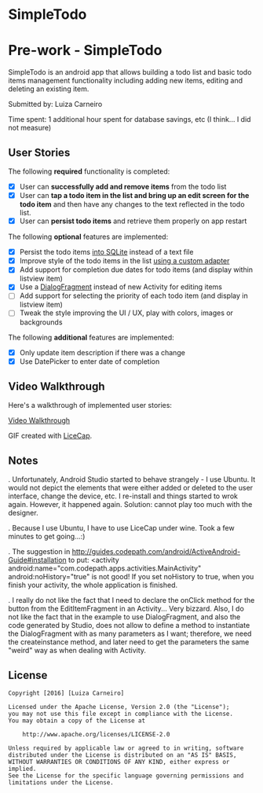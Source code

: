 # SimpleTodo

# Pre-work - SimpleTodo

SimpleTodo is an android app that allows building a todo list and basic todo items management functionality including adding new items, editing and deleting an existing item.

Submitted by: Luiza Carneiro

Time spent: 1 additional hour spent for database savings, etc (I think... I did not measure)

## User Stories

The following **required** functionality is completed:

* [x] User can **successfully add and remove items** from the todo list
* [x] User can **tap a todo item in the list and bring up an edit screen for the todo item** and then have any changes to the text reflected in the todo list.
* [x] User can **persist todo items** and retrieve them properly on app restart

The following **optional** features are implemented:

* [x] Persist the todo items [into SQLite](http://guides.codepath.com/android/Persisting-Data-to-the-Device#sqlite) instead of a text file
* [x] Improve style of the todo items in the list [using a custom adapter](http://guides.codepath.com/android/Using-an-ArrayAdapter-with-ListView)
* [x] Add support for completion due dates for todo items (and display within listview item)
* [x] Use a [DialogFragment](http://guides.codepath.com/android/Using-DialogFragment) instead of new Activity for editing items
* [ ] Add support for selecting the priority of each todo item (and display in listview item)
* [ ] Tweak the style improving the UI / UX, play with colors, images or backgrounds

The following **additional** features are implemented:

* [x] Only update item description if there was a change
* [x] Use DatePicker to enter date of completion

## Video Walkthrough 

Here's a walkthrough of implemented user stories:

[Video Walkthrough](http://i.imgur.com/XwM7YVp.gifv)

GIF created with [LiceCap](http://www.cockos.com/licecap/).

## Notes

. Unfortunately, Android Studio started to behave strangely - I use Ubuntu. It would not depict the elements that were either added or deleted to the user interface, change the device, etc. I re-install and things started to wrok again. However, it happened again. Solution: cannot play too much with the designer.

. Because I use Ubuntu, I have to use LiceCap under wine. Took a few minutes to get going...:)

. The suggestion in http://guides.codepath.com/android/ActiveAndroid-Guide#installation to put:
	<activity
            android:name="com.codepath.apps.activities.MainActivity"
            android:noHistory="true"
  is not good! If you set noHistory to true, when you finish your activity, the whole application is 	     finished.

. I really do not like the fact that I need to declare the onClick method for the button from the EditItemFragment in an Activity... Very bizzard. Also, I do not like the fact that in the example to use DialogFragment, and also the code generated by Studio, does not allow to define a method to instantiate the DialogFragment with as many parameters as I want; therefore, we need the createinstance method, and later need to get the parameters the same "weird" way as when dealing with Activity.

## License

    Copyright [2016] [Luiza Carneiro]

    Licensed under the Apache License, Version 2.0 (the "License");
    you may not use this file except in compliance with the License.
    You may obtain a copy of the License at

        http://www.apache.org/licenses/LICENSE-2.0

    Unless required by applicable law or agreed to in writing, software
    distributed under the License is distributed on an "AS IS" BASIS,
    WITHOUT WARRANTIES OR CONDITIONS OF ANY KIND, either express or implied.
    See the License for the specific language governing permissions and
    limitations under the License.
